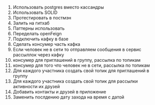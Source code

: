 1. Использовать postgres вместо кассандры 
2. Использовать SOLID
3. Протестировать в постмэн 
4. Залить на гитхаб 
5. Паттерны использовать 
6. Переделать openFeign 
7. Подключить кафку в базе 
8. Сделать консумер часть кафка 
9. Если человек не в сети то отправляем сообщения в сервис рассыллок через кафку
10. консумер для приглашений в группу, рассылка по топикам 
11. консумер для того что человек не в сети, рассылка по топикам
12. Для каждого участника создать свой топик для приглашений в группу 
13. Для каждого участника создать свой топик для рассылки активности их друзей
14. Добавить контакты и друзей в приложение
15. Заменить послдению дату захода на время с датой